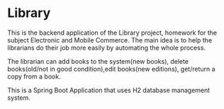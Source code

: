 # Library

This is the backend application of the Library project, homework for the subject Electronic and Mobile Commerce. The main idea is to help the librarians do their job more easily by automating the whole process.

The librarian can add books to the system(new books), delete books(old/not in good condition),edit books(new editions), get/return a copy from a book.

This is a Spring Boot Application that uses H2 database management system.
